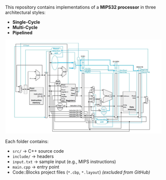 This repository contains implementations of a **MIPS32 processor** in three architectural styles:
-  **Single-Cycle**
-  **Multi-Cycle**
-  **Pipelined**

![Pipelined](Images/Pipelined.png)


Each folder contains:
- `src/` → C++ source code
- `include/` → headers
- `input.txt` → sample input (e.g., MIPS instructions)
- `main.cpp` → entry point
- Code::Blocks project files (`*.cbp`, `*.layout`) *(excluded from GitHub)*

